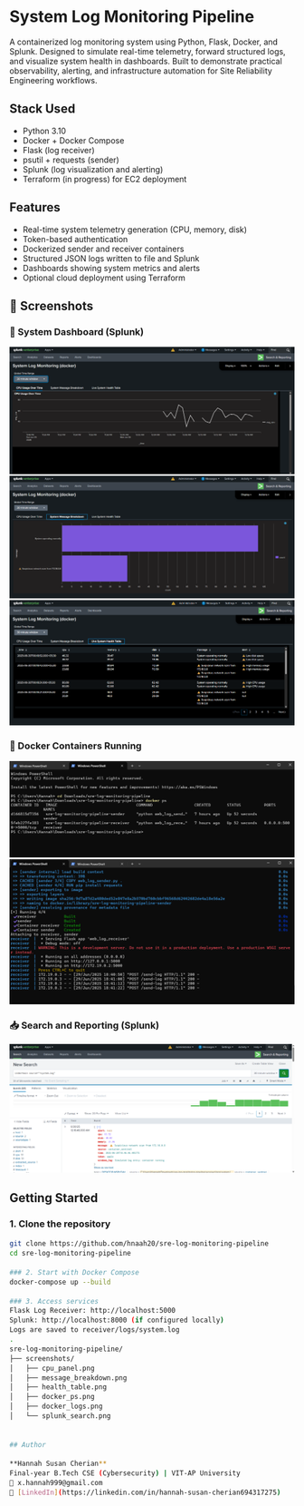 # System Log Monitoring Pipeline

A containerized log monitoring system using Python, Flask, Docker, and Splunk. Designed to simulate real-time telemetry, forward structured logs, and visualize system health in dashboards. Built to demonstrate practical observability, alerting, and infrastructure automation for Site Reliability Engineering workflows.

## Stack Used

- Python 3.10
- Docker + Docker Compose
- Flask (log receiver)
- psutil + requests (sender)
- Splunk (log visualization and alerting)
- Terraform (in progress) for EC2 deployment

## Features

- Real-time system telemetry generation (CPU, memory, disk)
- Token-based authentication
- Dockerized sender and receiver containers
- Structured JSON logs written to file and Splunk
- Dashboards showing system metrics and alerts
- Optional cloud deployment using Terraform
  
## 🧪 Screenshots

### 🎯 System Dashboard (Splunk)
![CPU over Time](splunk_screenshots/cpu_usage.png)
![System Message Breakdown](splunk_screenshots/sys_msg_breakdown.png)
![System Health Table](splunk_screenshots/sys_health.png)

### 🐳 Docker Containers Running
![Docker ps output](splunk_screenshots/docker_ps.png)
![Docker logs](splunk_screenshots/docker_logs.png)

### 📥 Search and Reporting (Splunk)
![Splunk Searching](splunk_screenshots/splunk_search.png)

## Getting Started

### 1. Clone the repository
```bash
git clone https://github.com/hnaah20/sre-log-monitoring-pipeline
cd sre-log-monitoring-pipeline

### 2. Start with Docker Compose
docker-compose up --build

### 3. Access services
Flask Log Receiver: http://localhost:5000
Splunk: http://localhost:8000 (if configured locally)
Logs are saved to receiver/logs/system.log
.
sre-log-monitoring-pipeline/
├── screenshots/
│   ├── cpu_panel.png
│   ├── message_breakdown.png
│   ├── health_table.png
│   ├── docker_ps.png
│   ├── docker_logs.png
│   └── splunk_search.png


## Author

**Hannah Susan Cherian**  
Final-year B.Tech CSE (Cybersecurity) | VIT-AP University  
📧 x.hannah999@gmail.com  
🔗 [LinkedIn](https://linkedin.com/in/hannah-susan-cherian694317275)

